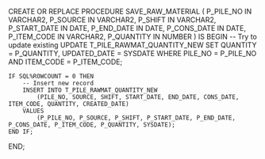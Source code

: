 CREATE OR REPLACE PROCEDURE SAVE_RAW_MATERIAL (
    P_PILE_NO     IN VARCHAR2,
    P_SOURCE      IN VARCHAR2,
    P_SHIFT       IN VARCHAR2,
    P_START_DATE  IN DATE,
    P_END_DATE    IN DATE,
    P_CONS_DATE   IN DATE,
    P_ITEM_CODE   IN VARCHAR2,
    P_QUANTITY    IN NUMBER
)
IS
BEGIN
    -- Try to update existing
    UPDATE T_PILE_RAWMAT_QUANTITY_NEW
    SET QUANTITY = P_QUANTITY,
        UPDATED_DATE = SYSDATE
    WHERE PILE_NO = P_PILE_NO
      AND ITEM_CODE = P_ITEM_CODE;

    IF SQL%ROWCOUNT = 0 THEN
        -- Insert new record
        INSERT INTO T_PILE_RAWMAT_QUANTITY_NEW
            (PILE_NO, SOURCE, SHIFT, START_DATE, END_DATE, CONS_DATE, ITEM_CODE, QUANTITY, CREATED_DATE)
        VALUES
            (P_PILE_NO, P_SOURCE, P_SHIFT, P_START_DATE, P_END_DATE, P_CONS_DATE, P_ITEM_CODE, P_QUANTITY, SYSDATE);
    END IF;
END;